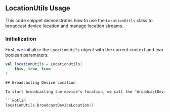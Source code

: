 
## LocationUtils Usage

This code snippet demonstrates how to use the `LocationUtils` class to broadcast device location and manage location streams.

### Initialization

First, we initialize the `LocationUtils` object with the current context and two boolean parameters:

```kotlin
val locationUtils = LocationUtils(
    this, true, true
)

## Broadcasting Device Location

To start broadcasting the device’s location, we call the `broadcastDeviceLocation` method:

```kotlin
locationUtils.broadcastDeviceLocation()
